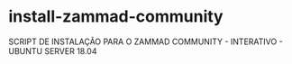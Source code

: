 # install-zammad-community
SCRIPT DE INSTALAÇÃO PARA O ZAMMAD COMMUNITY - INTERATIVO - UBUNTU SERVER 18.04 
